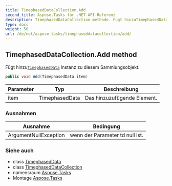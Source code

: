 ```yaml
---
title: TimephasedDataCollection.Add
second_title: Aspose.Tasks für .NET-API-Referenz
description: TimephasedDataCollection methode. Fügt hinzuTimephasedData Instanz zu diesem Sammlungsobjekt.
type: docs
weight: 50
url: /de/net/aspose.tasks/timephaseddatacollection/add/
---
```

## TimephasedDataCollection.Add method

Fügt hinzu[`TimephasedData`](../../timephaseddata/) Instanz zu diesem Sammlungsobjekt.

```csharp
public void Add(TimephasedData item)
```

| Parameter | Typ | Beschreibung |
| --- | --- | --- |
| item | TimephasedData | Das hinzuzufügende Element. |

### Ausnahmen

| Ausnahme | Bedingung |
| --- | --- |
| ArgumentNullException | wenn der Parameter td null ist. |

### Siehe auch

* class [TimephasedData](../../timephaseddata/)
* class [TimephasedDataCollection](../)
* namensraum [Aspose.Tasks](../../timephaseddatacollection/)
* Montage [Aspose.Tasks](../../../)


